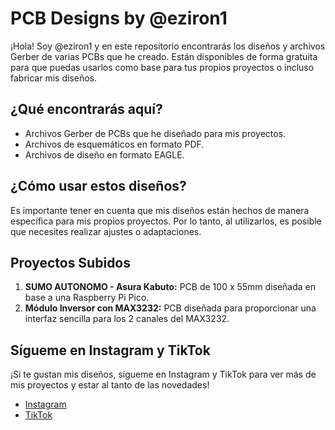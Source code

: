 # PCB Designs by @eziron1

¡Hola! Soy @eziron1 y en este repositorio encontrarás los diseños y archivos Gerber de varias PCBs que he creado. Están disponibles de forma gratuita para que puedas usarlos como base para tus propios proyectos o incluso fabricar mis diseños.

## ¿Qué encontrarás aquí?

- Archivos Gerber de PCBs que he diseñado para mis proyectos.
- Archivos de esquemáticos en formato PDF.
- Archivos de diseño en formato EAGLE.

## ¿Cómo usar estos diseños?
Es importante tener en cuenta que mis diseños están hechos de manera específica para mis propios proyectos. Por lo tanto, al utilizarlos, es posible que necesites realizar ajustes o adaptaciones.

## Proyectos Subidos
1. **SUMO AUTONOMO - Asura Kabuto:** PCB de 100 x 55mm diseñada en base a una Raspberry Pi Pico.
2. **Módulo Inversor con MAX3232:** PCB diseñada para proporcionar una interfaz sencilla para los 2 canales del MAX3232.

## Sígueme en Instagram y TikTok

¡Si te gustan mis diseños, sígueme en Instagram y TikTok para ver más de mis proyectos y estar al tanto de las novedades!

- [Instagram](https://www.instagram.com/eziron1)
- [TikTok](https://www.tiktok.com/@eziron1)

